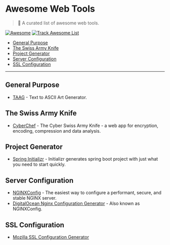 # Awesome Web Tools

> 🎉 A curated list of awesome web tools.

[![Awesome](https://raw.githubusercontent.com/sindresorhus/awesome/main/media/badge.svg)](https://github.com/sindresorhus/awesome) 
[![Track Awesome List](https://www.trackawesomelist.com/badge.svg)](https://www.trackawesomelist.com)

- [General Purpose](#general-purpose)
- [The Swiss Army Knife](#the-swiss-army-knife)
- [Project Generator](#project-generator)
- [Server Configuration](#server-configuration)
- [SSL Configuration](#ssl-configuration)

---

## General Purpose

- [TAAG](http://patorjk.com/software/taag) - Text to ASCII Art Generator.

## The Swiss Army Knife

- [CyberChef](https://gchq.github.io/CyberChef) - The Cyber Swiss Army Knife - a web app for encryption, encoding, compression and data analysis.

## Project Generator

- [Spring Initializr](https://start.spring.io/) - Initializr generates spring boot project with just what you need to start quickly.

## Server Configuration

- [NGINXConfig](https://nginxconfig.io/) - The easiest way to configure a performant, secure, and stable NGINX server.
- [DigitalOcean Nginx Configuration Generator](https://www.digitalocean.com/community/tools/nginx) - Also known as NGINXConfig.

## SSL Configuration

- [Mozilla SSL Configuration Generator](https://ssl-config.mozilla.org/)
